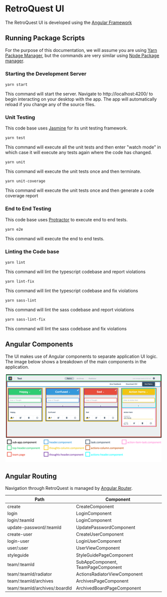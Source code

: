 # RetroQuest UI

The RetroQuest UI is developed using the [Angular Framework](https://angular.io/)

## Running Package Scripts

For the purpose of this documentation, we will assume you are using [Yarn Package Manager](https://yarnpkg.com/), but
the commands are very similar using [Node Package manager](https://www.npmjs.com/).

### Starting the Development Server

```
yarn start
```
This command will start the server. Navigate to http://localhost:4200/ to begin interacting on your desktop with the
app. The app will automatically reload if you change any of the source files.

### Unit Testing
This code base uses [Jasmine](https://jasmine.github.io/) for its unit testing framework.

```
yarn test
```
This command will execute all the unit tests and then enter "watch mode" in which case it will execute any tests again where the code has changed.

```
yarn unit
```
This command will execute the unit tests once and then terminate.

```
yarn unit-coverage
```
This command will execute the unit tests once and then generate a code coverage report

### End to End Testing
This code base uses [Protractor](https://www.protractortest.org/) to execute end to end tests.

```
yarn e2e
```
This command will execute the end to end tests.

### Linting the Code base
```
yarn lint
```
This command will lint the typescript codebase and report violations

```
yarn lint-fix
```
This command will lint the typescript codebase and fix violations

```
yarn sass-lint
```
This command will lint the sass codebase and report violations

```
yarn sass-lint-fix
```
This command will lint the sass codebase and fix violations

## Angular Components

The UI makes use of Angular components to separate application UI logic.  The image below shows a breakdown of the main components in the application.

![angular_components](./docs/retroquest-components.png)

## Angular Routing

Navigation through RetroQuest is managed by [Angular Router](https://angular.io/guide/router).

|Path |Component|
|------------------------|------------------------|
|create |CreateComponent|
|login |LoginComponent|
|login/:teamId |LoginComponent|
|update-password/:teamId |UpdatePasswordComponent|
|create-user |CreateUserComponent|
|login-user |LoginUserComponent|
|user/:user |UserViewComponent|
|styleguide |StyleGuidePageComponent|
|team/:teamId |SubAppComponent, TeamPageComponent|
|team/:teamId/radiator |ActionsRadiatorViewComponent|
|team/:teamId/archives |ArchivesPageComponent|
|team/:teamId/archives/:boardId |ArchivedBoardPageComponent|

